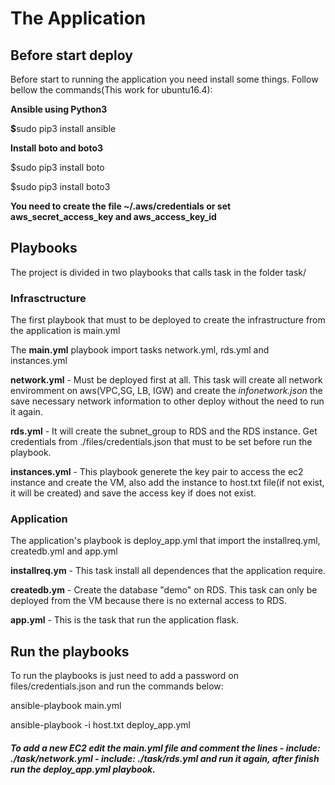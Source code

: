 # The Application 

<h2>Before start deploy</h2>
Before start to running the application you need install some things. Follow bellow the commands(This work for ubuntu16.4):
<p><b>Ansible using Python3</b></p>
<p><b>$</b>sudo pip3 install ansible</p>
<p><b>Install boto and boto3</b></p>
<p>$sudo pip3 install boto</p>
<p>$sudo pip3 install boto3</p>
<p><b>You need to create the file ~/.aws/credentials or set aws_secret_access_key and aws_access_key_id</b></p>

<h2>Playbooks</h2>
<p>The project is divided in two playbooks that calls task in the folder task/</p>
<h3>Infrasctructure</h2>
<p>The first playbook that must to be deployed to create the infrastructure from the application is main.yml</p>
<p>The <b>main.yml</b> playbook import tasks network.yml, rds.yml and instances.yml<p>
<p><b>network.yml</b> - Must be deployed first at all. This task will create all network enviromment on aws(VPC,SG, LB, IGW) and create the <i>infonetwork.json</i> the save necessary network information to other deploy without the need to run it again. </p>
<p><b>rds.yml</b> - It will create the subnet_group to RDS and the RDS instance. Get credentials from ./files/credentials.json that must to be set before run the playbook.</p>
<p><b>instances.yml</b> - This playbook generete the key pair to access the ec2 instance and create the VM, also add the instance to host.txt file(if not exist, it will be created) and save the access key if does not exist. </p>

<h3>Application</h3>
The application's playbook is deploy_app.yml that import the installreq.yml, createdb.yml and app.yml
<p><b>installreq.ym</b> - This task install all dependences that the application require.</p>
<p><b>createdb.ym</b> -  Create the database "demo" on RDS. This task can only be deployed from the VM because there is no external access to RDS.
<p><b>app.yml</b> - This is the task that run the application flask. </p>

<h2>Run the playbooks</h2>
<p>To run the playbooks is just need to add a password on files/credentials.json and run the commands below:</p>
<p>ansible-playbook main.yml</p>
<p>ansible-playbook -i host.txt deploy_app.yml</p>
<h5>To add a new EC2 edit the main.yml file and comment the lines - include: ./task/network.yml  - include: ./task/rds.yml  and run it again, after finish run the deploy_app.yml playbook.</h5>



